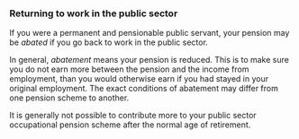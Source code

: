 ###  Returning to work in the public sector

If you were a permanent and pensionable public servant, your pension may be
_abated_ if you go back to work in the public sector.

In general, _abatement_ means your pension is reduced. This is to make sure
you do not earn more between the pension and the income from employment, than
you would otherwise earn if you had stayed in your original employment. The
exact conditions of abatement may differ from one pension scheme to another.

It is generally not possible to contribute more to your public sector
occupational pension scheme after the normal age of retirement.
